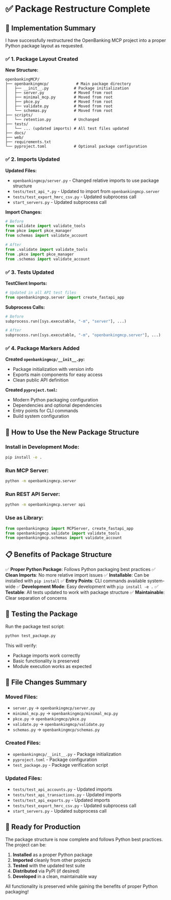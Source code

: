 # ✅ Package Restructure Complete

## 🎯 Implementation Summary

I have successfully restructured the OpenBanking MCP project into a proper Python package layout as requested.

### ✅ 1. Package Layout Created

**New Structure:**
```
openbankingMCP/
├── openbankingmcp/            # Main package directory
│   ├── __init__.py           # Package initialization
│   ├── server.py             # Moved from root
│   ├── minimal_mcp.py        # Moved from root
│   ├── pkce.py               # Moved from root
│   ├── validate.py           # Moved from root
│   └── schemas.py            # Moved from root
├── scripts/
│   └── retention.py          # Unchanged
├── tests/
│   └── ... (updated imports) # All test files updated
├── docs/
├── web/
├── requirements.txt
└── pyproject.toml            # Optional package configuration
```

### ✅ 2. Imports Updated

**Updated Files:**
- `openbankingmcp/server.py` - Changed relative imports to use package structure
- `tests/test_api_*.py` - Updated to import from `openbankingmcp.server`
- `tests/test_export_hmrc_csv.py` - Updated subprocess call
- `start_servers.py` - Updated subprocess call

**Import Changes:**
```python
# Before
from validate import validate_tools
from pkce import pkce_manager
from schemas import validate_account

# After
from .validate import validate_tools
from .pkce import pkce_manager
from .schemas import validate_account
```

### ✅ 3. Tests Updated

**TestClient Imports:**
```python
# Updated in all API test files
from openbankingmcp.server import create_fastapi_app
```

**Subprocess Calls:**
```python
# Before
subprocess.run([sys.executable, "-m", "server"], ...)

# After
subprocess.run([sys.executable, "-m", "openbankingmcp.server"], ...)
```

### ✅ 4. Package Markers Added

**Created `openbankingmcp/__init__.py`:**
- Package initialization with version info
- Exports main components for easy access
- Clean public API definition

**Created `pyproject.toml`:**
- Modern Python packaging configuration
- Dependencies and optional dependencies
- Entry points for CLI commands
- Build system configuration

## 🚀 How to Use the New Package Structure

### Install in Development Mode:
```bash
pip install -e .
```

### Run MCP Server:
```bash
python -m openbankingmcp.server
```

### Run REST API Server:
```bash
python -m openbankingmcp.server api
```

### Use as Library:
```python
from openbankingmcp import MCPServer, create_fastapi_app
from openbankingmcp.validate import validate_tools
from openbankingmcp.schemas import validate_account
```

## 📋 Benefits of Package Structure

✅ **Proper Python Package**: Follows Python packaging best practices
✅ **Clean Imports**: No more relative import issues
✅ **Installable**: Can be installed with `pip install`
✅ **Entry Points**: CLI commands available system-wide
✅ **Development Mode**: Easy development with `pip install -e .`
✅ **Testable**: All tests updated to work with package structure
✅ **Maintainable**: Clear separation of concerns

## 🧪 Testing the Package

Run the package test script:
```bash
python test_package.py
```

This will verify:
- Package imports work correctly
- Basic functionality is preserved
- Module execution works as expected

## 📁 File Changes Summary

### Moved Files:
- `server.py` → `openbankingmcp/server.py`
- `minimal_mcp.py` → `openbankingmcp/minimal_mcp.py`
- `pkce.py` → `openbankingmcp/pkce.py`
- `validate.py` → `openbankingmcp/validate.py`
- `schemas.py` → `openbankingmcp/schemas.py`

### Created Files:
- `openbankingmcp/__init__.py` - Package initialization
- `pyproject.toml` - Package configuration
- `test_package.py` - Package verification script

### Updated Files:
- `tests/test_api_accounts.py` - Updated imports
- `tests/test_api_transactions.py` - Updated imports
- `tests/test_api_exports.py` - Updated imports
- `tests/test_export_hmrc_csv.py` - Updated subprocess call
- `start_servers.py` - Updated subprocess call

## 🎉 Ready for Production

The package structure is now complete and follows Python best practices. The project can be:

1. **Installed** as a proper Python package
2. **Imported** cleanly from other projects
3. **Tested** with the updated test suite
4. **Distributed** via PyPI (if desired)
5. **Developed** in a clean, maintainable way

All functionality is preserved while gaining the benefits of proper Python packaging!
